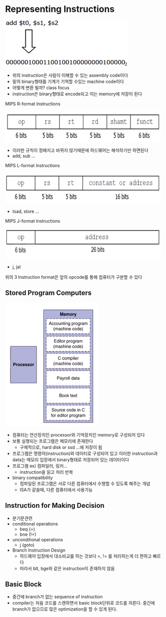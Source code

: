 # Representing Instructions

<img src="../img/representing.png" alt="kernel" width="400" height="150">

- 위의 instruction은 사람이 이해할 수 있는 assembly code이다
- 밑의 binary형태를 기계가 기억할 수있는 machine code이다
- 어떻게 변환 될까? class focus
- instruction은 binary형태로 encode되고 이는 memory에 저장이 된다

MIPS R-format Instructions

<img src="../img/rFormat.png" alt="kernel" width="700" height="100">

- 이러한 규칙이 정해지고 바뀌지 않기때문에 하드웨어는 해석하기만 하면된다
- add, sub ...

MIPS L-format Instructions

<img src="../img/lFormat.png" alt="kernel" width="700" height="100">

- load, store ...

MIPS J-format Instructions

<img src="../img/jFormat.png" alt="kernel" width="700" height="100">

- j, jal

위의 3 Instruction format은 앞의 opcode를 통해 컴퓨터가 구분할 수 있다
## Stored Program Computers

<img src="../img/storedProgram.png" alt="kernel" width="300" height="400">

- 컴퓨터는 연산장치인 processor와 기억장치인 memory로 구성되어 있다
- 보통 실행되는 프로그램은 메모리에 존재한다
    - 구체적으로, hard disk or ssd ...에 저장이 됨
- 프로그램은 명령어(instruction)와 데이터로 구성되어 있고 이러한 instruction과 data는 메모리 입장에서 binary형태로 저장되어 있는 데이터이다
- 프로그램 ex) 컴파일러, 링커...
    - instruction을 읽고 처리 반복
- binary compatibility
    - 컴파일된 프로그램은 서로 다른 컴퓨터에서 수행할 수 있도록 해주는 개념
    - ISA가 같을때, 다른 컴퓨터에서 사용가능
## Instruction for Making Decision
- 분기문관련
- conditional operations
    - beq (=)
    - bne (!=)
- unconditional operations
    - j (goto)
- Branch Instruction Design
    - 하드웨어 입장에서 대소비교를 하는 것보다 =, != 를 처리하는게 더 편하고 빠르다
    - 따라서 blt, bge와 같은 instruction이 존재하지 않음

## Basic Block
- 중간에 branch가 없는 sequence of instruction
- compiler는 처음 코드를 스캔하면서 basic block단위로 코드를 자른다. 중간에 branch가 없으므로 많은 optimization을 할 수 있게 된다.